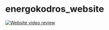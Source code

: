 # energokodros_website

[![Website video review](https://img.youtube.com/vi/YOUTUBE_VIDEO_ID_HERE/0.jpg)](https://www.youtube.com/watch?v=Nd4XpUhvPPc)
